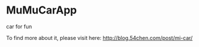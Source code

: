 # MuMuCarApp
car for fun

To find more about it, please visit here:
http://blog.54chen.com/post/mi-car/

